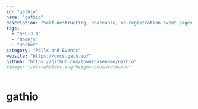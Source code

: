 ```yaml
---
id: "gathio"
name: "gathio"
description: "Self-destructing, shareable, no-registration event pages."
tags:
  - "GPL-3.0"
  - "Nodejs"
  - "Docker"
category: "Polls and Events"
website: "https://docs.gath.io/"
github: "https://github.com/lowercasename/gathio"
#image: "/placeholder.svg?height=300&width=400"
---
```


# gathio
